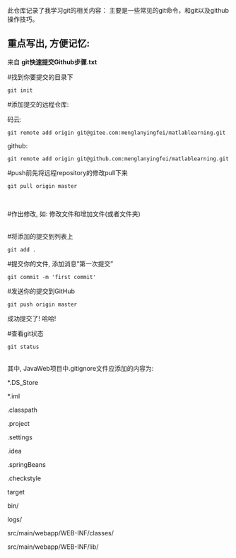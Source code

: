 此仓库记录了我学习git的相关内容： 
主要是一些常见的git命令，和git以及github操作技巧。

## 重点写出, 方便记忆:

来自 **git快速提交Github步骤.txt**

#找到你要提交的目录下

`git init`

#添加提交的远程仓库:

码云:

`git remote add origin git@gitee.com:menglanyingfei/matlablearning.git`

github:

`git remote add origin git@github.com:menglanyingfei/matlablearning.git`

#push前先将远程repository的修改pull下来

`git pull origin master`

<br />

#作出修改, 如: 修改文件和增加文件(或者文件夹)

<br />
#将添加的提交到列表上

`git add .`

#提交你的文件, 添加消息”第一次提交”

`git commit -m 'first commit'`

#发送你的提交到GitHub

`git push origin master`

成功提交了! 哈哈!

#查看git状态

`git status`

<br />
其中, JavaWeb项目中.gitignore文件应添加的内容为:

*.DS_Store

*.iml

.classpath

.project

.settings

.idea

.springBeans

.checkstyle

target

bin/

logs/

src/main/webapp/WEB-INF/classes/

src/main/webapp/WEB-INF/lib/
